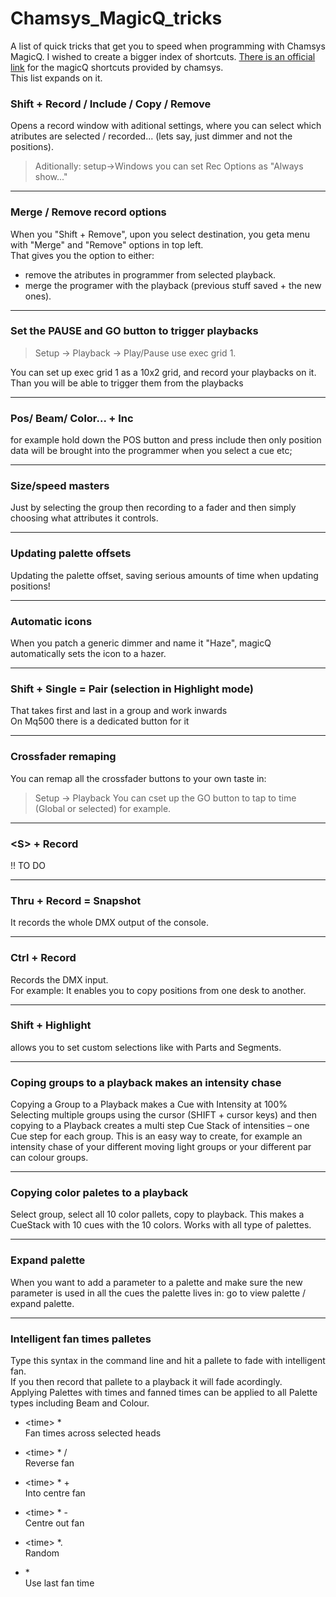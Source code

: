 # Chamsys_MagicQ_tricks
A list of quick tricks that get you to speed when programming with Chamsys MagicQ.
I wished to create a bigger index of shortcuts. [There is an official link](https://secure.chamsys.co.uk/help/documentation/magicq/ch47.html)
for the magicQ shortcuts provided by chamsys.  
This list expands on it.





### Shift + Record / Include / Copy / Remove
Opens a record window with aditional settings, where you can select which atributes are selected / recorded... 
(lets say, just dimmer and not the positions).
> Aditionally: setup->Windows you can set Rec Options as "Always show..."

***

### Merge / Remove record options
When you "Shift + Remove", upon you select destination, you geta menu with "Merge" and "Remove" options in top left.  
That gives you the option to either:
* remove the atributes in programmer from selected playback.
* merge the programer with the playback (previous stuff saved + the new ones).

***

### Set the PAUSE and GO button to trigger playbacks
> Setup -> Playback -> Play/Pause use exec grid 1.  

You can set up exec grid 1 as a 10x2 grid, and record your playbacks on it. Than you will be able to trigger them from the playbacks

***

### Pos/ Beam/ Color... + Inc
for example hold down the POS button and press include then only position data 
will be brought into the programmer when you select a cue etc;

***

### Size/speed masters
Just by selecting the group then recording to a fader and then simply choosing what attributes it controls.

*** 

### Updating palette offsets
Updating the palette offset, saving serious amounts of time when updating positions!

***

### Automatic icons
When you patch a generic dimmer and name it "Haze", magicQ automatically sets the icon to a hazer.

***

### Shift + Single = Pair (selection in Highlight mode)
That takes first and last in a group and work inwards  
On Mq500 there is a dedicated button for it

***

### Crossfader remaping
You can remap all the crossfader buttons to your own taste in:
> Setup -> Playback
You can cset up the GO button to tap to time (Global or selected) for example.  

*** 

### <S\> + Record
!! TO DO 

***

### Thru + Record = Snapshot
It records the whole DMX output of the console.

***

### Ctrl + Record  
Records the DMX input.  
For example: It enables you to copy positions from one desk to another.

***

### Shift + Highlight
allows you to set custom selections like with Parts and Segments.

***

### Coping groups to a playback makes an intensity chase
Copying a Group to a Playback makes a Cue with Intensity at 100%  
Selecting multiple groups using the cursor (SHIFT + cursor keys) and then copying to a Playback creates a multi step Cue Stack of intensities – one Cue step for each group. This is an easy way to create, for example an intensity chase of your different moving light groups or your different par can colour groups.

***

### Copying color paletes to a playback
Select group, select all 10 color pallets, copy to playback.  This makes a CueStack with 10 cues with the 10 colors. Works with all type of palettes.

***

### Expand palette
When you want to add a parameter to a palette and make sure the new parameter is used in all the cues the palette lives in:  go to view palette / expand palette.

***

### Intelligent fan times palletes
Type this syntax in the command line and hit a pallete to fade with intelligent fan.  
If you then record that pallete to a playback it will fade acordingly.   
Applying Palettes with times and fanned times can be applied to all Palette types including Beam and Colour.  


* \<time> *  
Fan times across selected heads

* \<time> * /  
Reverse fan

* \<time> * +    
Into centre fan

* \<time> * -  
Centre out fan

* \<time> *.  
Random

* \*  
Use last fan time






